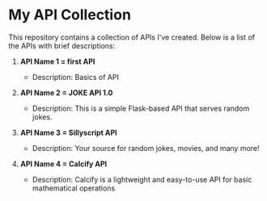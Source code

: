 # My API Collection

This repository contains a collection of APIs I've created. Below is a list of the APIs with brief descriptions:

1. **API Name 1 = first API**
   - Description: Basics of API

2. **API Name 2 = JOKE API 1.0**
   - Description: This is a simple Flask-based API that serves random jokes.

3. **API Name 3 = Sillyscript API**
   - Description: Your source for random jokes, movies, and many more!

4. **API Name 4 = Calcify API**
   - Description: Calcify is a lightweight and easy-to-use API for basic mathematical operations
